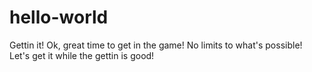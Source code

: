 # hello-world
Gettin it!
Ok, great time to get in the game!
No limits to what's possible! Let's get it while the gettin is good!
